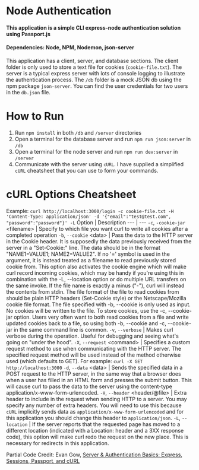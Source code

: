 # Node Authentication
#### This application is a simple CLI express-node authentication solution using Passport.js
#### Dependencies: Node, NPM, Nodemon, json-server
This application has a client, server, and database sections. The client folder is only used to store a text file for cookies (`cookie-file.txt`). The server is a typical express server with lots of console logging to illustrate the authentication process. The `/db` folder is a mock JSON db using the npm package `json-server`. You can find the user credentials for two users in the `db.json` file.
# How to Run
1. Run `npm install` in both `/db` and `/server` directories
2. Open a terminal for the database server and run `npm run json:server` in `/db`
3. Open a terminal for the node server and run `npm run dev:server` in `/server`
4. Communicate with the server using `cURL`. I have supplied a simplified `cURL` cheatsheet that you can use to form your commands.

# cURL Options Cheatsheet
Example: `curl http://localhost:3000/login -c cookie-file.txt -H 'Content-Type: application/json' -d '{"email":"test@test.com", "password":"password"}' -L`
Option | Description
--- | ---
`-c`, `-cookie-jar` \<filename\> | Specify to which file you want curl to write all cookies after a completed operation
`-b`, `--cookie` \<data\> | Pass the data to the HTTP server in the Cookie header. It is supposedly the data previously received from the server in a "Set-Cookie:" line. The data should be in the format "NAME1=VALUE1; NAME2=VALUE2". If no '=' symbol is used in the argument, it is instead treated as a filename to read previously stored cookie from. This option also activates the cookie engine which will make curl record incoming cookies, which may be handy if you're using this in combination with the -L, --location option or do multiple URL transfers on the same invoke. If the file name is exactly a minus ("-"), curl will instead the contents from stdin. The file format of the file to read cookies from should be plain HTTP headers (Set-Cookie style) or the Netscape/Mozilla cookie file format. The file specified with -b, --cookie is only used as input. No cookies will be written to the file. To store cookies, use the -c, --cookie-jar option. Users very often want to both read cookies from a file and write updated cookies back to a file, so using both -b, --cookie and -c, --cookie-jar in the same command line is common.
`-v`, `--verbose` | Makes curl verbose during the operation. Useful for debugging and seeing what's going on "under the hood".
`-X`, `--request` \<command\> | Specifies a custom request method to use when communicating with the HTTP server. The specified request method will be used instead of the method otherwise used (which defaults to GET). For example: `curl -X GET http://localhost:3000`
`-d`, `--data` \<data\> | Sends the specified data in a POST request to the HTTP server, in the same way that a browser does when a user has filled in an HTML form and presses the submit button. This will cause curl to pass the data to the server using the content-type application/x-www-form-urlencoded.
`-H`, `--header` \<header/@file\> | Extra header to include in the request when sending HTTP to a server. You may specify any number of extra headers. You will need to use this because `cURL` implicitly sends data as `application/x-www-form-urlencoded` and for this application you should change this header to `application/json`.
`-L`, `--location` | If the server reports that the requested page has moved to a different location (indicated with a Location: header and a 3XX response code), this option will make curl redo the request on the new place. This is necessary for redirects in this application.

Partial Code Credit: Evan Gow, [Server & Authentication Basics: Express, Sessions, Passport, and cURL](https://medium.com/@evangow/server-authentication-basics-express-sessions-passport-and-curl-359b7456003d)